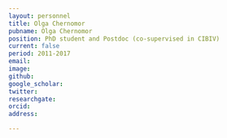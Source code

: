 ```yaml
---
layout: personnel
title: Olga Chernomor
pubname: Olga Chernomor
position: PhD student and Postdoc (co-supervised in CIBIV)
current: false
period: 2011-2017
email: 
image: 
github: 
google_scholar: 
twitter: 
researchgate: 
orcid: 
address: 

---
```

